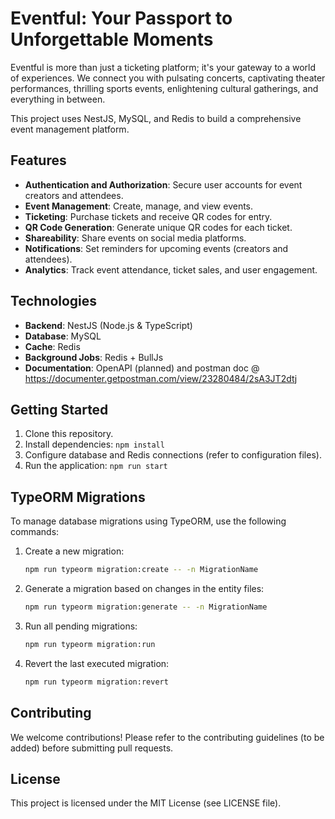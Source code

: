 # Eventful: Your Passport to Unforgettable Moments

Eventful is more than just a ticketing platform; it's your gateway to a world of experiences. We connect you with pulsating concerts, captivating theater performances, thrilling sports events, enlightening cultural gatherings, and everything in between.

This project uses NestJS, MySQL, and Redis to build a comprehensive event management platform.

## Features

- **Authentication and Authorization**: Secure user accounts for event creators and attendees.
- **Event Management**: Create, manage, and view events.
- **Ticketing**: Purchase tickets and receive QR codes for entry.
- **QR Code Generation**: Generate unique QR codes for each ticket.
- **Shareability**: Share events on social media platforms.
- **Notifications**: Set reminders for upcoming events (creators and attendees).
- **Analytics**: Track event attendance, ticket sales, and user engagement.

## Technologies

- **Backend**: NestJS (Node.js & TypeScript)
- **Database**: MySQL
- **Cache**: Redis
- **Background Jobs**: Redis + BullJs
- **Documentation**: OpenAPI (planned) and postman doc @ https://documenter.getpostman.com/view/23280484/2sA3JT2dtj

## Getting Started

1. Clone this repository.
2. Install dependencies: `npm install`
3. Configure database and Redis connections (refer to configuration files).
4. Run the application: `npm run start`

## TypeORM Migrations

To manage database migrations using TypeORM, use the following commands:

1. Create a new migration:
    ```bash
    npm run typeorm migration:create -- -n MigrationName
    ```
2. Generate a migration based on changes in the entity files:
    ```bash
    npm run typeorm migration:generate -- -n MigrationName
    ```
3. Run all pending migrations:
    ```bash
    npm run typeorm migration:run
    ```
4. Revert the last executed migration:
    ```bash
    npm run typeorm migration:revert
    ```

## Contributing

We welcome contributions! Please refer to the contributing guidelines (to be added) before submitting pull requests.

## License

This project is licensed under the MIT License (see LICENSE file).

